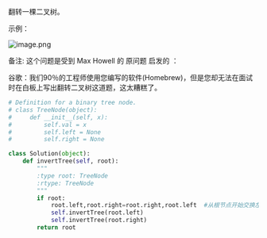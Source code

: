 翻转一棵二叉树。

示例：

![image.png](https://upload-images.jianshu.io/upload_images/14555448-2ffe18ea0b0f15e4.png?imageMogr2/auto-orient/strip%7CimageView2/2/w/1240)

备注:
这个问题是受到 Max Howell 的 原问题 启发的 ：

谷歌：我们90％的工程师使用您编写的软件(Homebrew)，但是您却无法在面试时在白板上写出翻转二叉树这道题，这太糟糕了。
```python
# Definition for a binary tree node.
# class TreeNode(object):
#     def __init__(self, x):
#         self.val = x
#         self.left = None
#         self.right = None

class Solution(object):
    def invertTree(self, root):
        """
        :type root: TreeNode
        :rtype: TreeNode
        """
        if root:
            root.left,root.right=root.right,root.left  #从根节点开始交换左右子树,最后就实现了暗转
            self.invertTree(root.left)
            self.invertTree(root.right)
        return root
```
